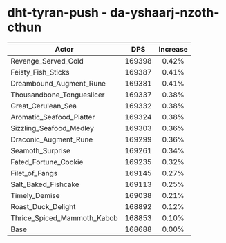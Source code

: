 # dht-tyran-push - da-yshaarj-nzoth-cthun
| Actor | DPS | Increase |
|---|:---:|:---:|
|Revenge_Served_Cold|169398|0.42%|
|Feisty_Fish_Sticks|169387|0.41%|
|Dreambound_Augment_Rune|169381|0.41%|
|Thousandbone_Tongueslicer|169337|0.38%|
|Great_Cerulean_Sea|169332|0.38%|
|Aromatic_Seafood_Platter|169324|0.38%|
|Sizzling_Seafood_Medley|169303|0.36%|
|Draconic_Augment_Rune|169299|0.36%|
|Seamoth_Surprise|169261|0.34%|
|Fated_Fortune_Cookie|169235|0.32%|
|Filet_of_Fangs|169145|0.27%|
|Salt_Baked_Fishcake|169113|0.25%|
|Timely_Demise|169038|0.21%|
|Roast_Duck_Delight|168892|0.12%|
|Thrice_Spiced_Mammoth_Kabob|168853|0.10%|
|Base|168688|0.00%|
